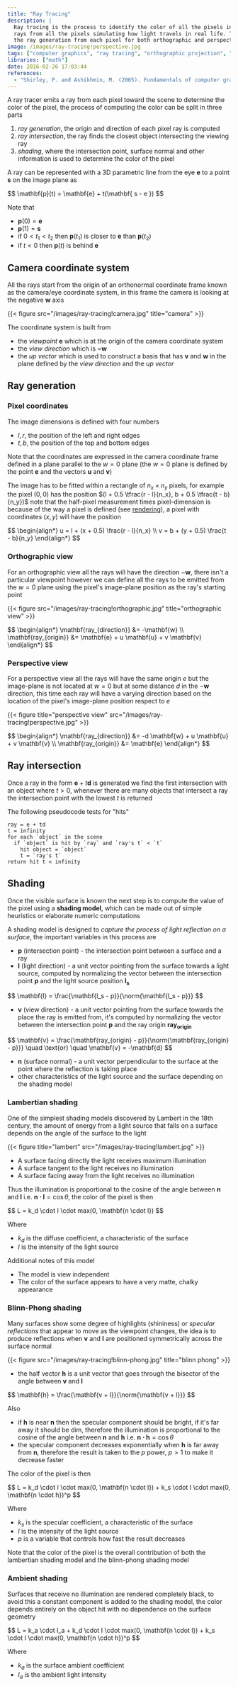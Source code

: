 ```yaml
---
title: "Ray Tracing"
description: |
  Ray tracing is the process to identify the color of all the pixels in a 2d screen by emitting
  rays from all the pixels simulating how light travels in real life. This article covers the math for
  the ray generation from each pixel for both orthographic and perspective cameras.
image: /images/ray-tracing!perspective.jpg
tags: ["computer graphics", "ray tracing", "orthographic projection", "perspective projection"]
libraries: ["math"]
date: 2016-02-26 17:03:44
references:
  - "Shirley, P. and Ashikhmin, M. (2005). Fundamentals of computer graphics. Wellesley, Mass.: AK Peters."
---
```


A ray tracer emits a ray from each pixel toward the scene to determine the color of the pixel, the process of computing the color can be split in three parts

1. *ray generation*, the origin and direction of each pixel ray is computed
2. *ray intersection*, the ray finds the closest object intersecting the viewing ray
3. *shading*, where the intersection point, surface normal and other information is used to determine the color of the pixel

A ray can be represented with a 3D parametric line from the eye $\mathbf{e}$ to a point $\mathbf{s}$ on the image plane as

<div>$$
\mathbf{p}(t) = \mathbf{e} + t(\mathbf{ s - e })
$$</div>

Note that

- $\mathbf{p}(0) = \mathbf{e}$
- $\mathbf{p}(1) = \mathbf{s}$
- if $0 < t_1 < t_2$ then $\mathbf{p}(t_1)$ is closer to $\mathbf{e}$ than $\mathbf{p}(t_2)$
- if $t < 0$ then $\mathbf{p}(t)$ is behind $\mathbf{e}$

## Camera coordinate system

All the rays start from the origin of an orthonormal coordinate frame known as the camera/eye coordinate system, in this frame the camera is looking at the negative $\mathbf{w}$ axis

{{< figure src="/images/ray-tracing!camera.jpg" title="camera" >}}

The coordinate system is built from

- the *viewpoint* $\mathbf{e}$ which is at the origin of the camera coordinate system
- the *view direction* which is $\mathbf{-w}$
- the *up vector* which is used to construct a basis that has $\mathbf{v}$ and $\mathbf{w}$ in the plane defined by the *view direction* and the *up vector*

## Ray generation

### Pixel coordinates

The image dimensions is defined with four numbers

- $l,  r$, the position of the left and right edges
- $t,  b$, the position of the top and bottom edges

Note that the coordinates are expressed in the camera coordinate frame defined in a plane parallel to the $w=0$ plane (the $w=0$ plane is defined by the point $\mathbf{e}$ and the vectors $\mathbf{u}$ and $\mathbf{v}$)

The image has to be fitted within a rectangle of $n_x \times n_y$ pixels, for example the pixel $(0,0)$ has the position $(l + 0.5 \tfrac{r - l}{n_x}, b + 0.5 \tfrac{t - b}{n_y})$ note that the half-pixel measurement times pixel-dimension is because of the way a pixel is defined (see [rendering](/static/computer-graphics/fundamentals/rendering.html)), a pixel with coordinates $(x, y)$ will have the position

<div>$$
\begin{align*}
u = l + (x + 0.5) \frac{r - l}{n_x} \\
v = b + (y + 0.5) \frac{t - b}{n_y}
\end{align*}
$$</div>

### Orthographic view

For an orthographic view all the rays will have the direction $-\mathbf{w}$, there isn't a particular viewpoint however we can define all the rays to be emitted from the $w=0$ plane using the pixel's image-plane position as the ray's starting point

{{< figure src="/images/ray-tracing!orthographic.jpg" title="orthographic view" >}}

<div>$$
\begin{align*}
\mathbf{ray_{direction}} &= -\mathbf{w} \\
\mathbf{ray_{origin}} &= \mathbf{e} + u \mathbf{u} + v \mathbf{v}
\end{align*}
$$</div>

### Perspective view

For a perspective view all the rays will have the same origin $e$ but the image-plane is not located at $w=0$ but at some distance $d$ in the $-\mathbf{w}$ direction, this time each ray will have a varying direction based on the location of the pixel's image-plane position respect to $e$

{{< figure title="perspective view" src="/images/ray-tracing!perspective.jpg" >}}

<div>$$
\begin{align*}
\mathbf{ray_{direction}} &= -d \mathbf{w} + u \mathbf{u} + v \mathbf{v} \\
\mathbf{ray_{origin}} &= \mathbf{e}
\end{align*}
$$</div>

## Ray intersection

Once a ray in the form $\mathbf{e} + t\mathbf{d}$ is generated we find the first intersection with an object where $t > 0$, whenever there are many objects that intersect a ray the intersection point with the lowest $t$ is returned

The following pseudocode tests for "hits"

```plain
ray = e + td
t = infinity
for each `object` in the scene
  if `object` is hit by `ray` and `ray's t` < `t`
    hit object = `object`
    t = `ray's t`
return hit t < infinity
```

## Shading

Once the visible surface is known the next step is to compute the value of the pixel using a **shading model**, which can be made out of simple heuristics or elaborate numeric computations

A shading model is designed to *capture the process of light reflection on a surface*, the important variables in this process are

- $\mathbf{p}$ (intersection point) - the intersection point between a surface and a ray
- $\mathbf{l}$ (light direction) - a unit vector pointing from the surface towards a light source, computed by normalizing the vector between the intersection point $\mathbf{p}$ and the light source position $\mathbf{l_s}$

<div>$$
\mathbf{l} = \frac{\mathbf{l_s - p}}{\norm{\mathbf{l_s - p}}}
$$</div>

<span></span>

- $\mathbf{v}$ (view direction) - a unit vector pointing from the surface towards the place the ray is emitted from, it's computed by normalizing the vector between the intersection point $\mathbf{p}$ and the ray origin $\mathbf{ray_{origin}}$

<div>$$
\mathbf{v} = \frac{\mathbf{ray_{origin} - p}}{\norm{\mathbf{ray_{origin} - p}}} \quad \text{or} \quad \mathbf{v} = -\mathbf{d}
$$</div>

<span></span>

- $\mathbf{n}$ (surface normal) - a unit vector perpendicular to the surface at the point where the reflection is taking place
- other characteristics of the light source and the surface depending on the shading model

### Lambertian shading

One of the simplest shading models discovered by Lambert in the 18th century, the amount of energy from a light source that falls on a surface depends on the angle of the surface to the light

{{< figure title="lambert" src="/images/ray-tracing!lambert.jpg" >}}

- A surface facing directly the light receives maximum illumination
- A surface tangent to the light receives no illumination
- A surface facing away from the light receives no illumination

Thus the illumination is proportional to the cosine of the angle between $\mathbf{n}$ and $\mathbf{l}$ i.e. $\mathbf{n \cdot l} = \cos{\theta}$, the color of the pixel is then

<div>$$
L = k_d \cdot I \cdot max(0, \mathbf{n \cdot l})
$$</div>

Where

- $k_d$ is the diffuse coefficient, a characteristic of the surface
- $I$ is the intensity of the light source

Additional notes of this model

- The model is view independent
- The color of the surface appears to have a very matte, chalky appearance

### Blinn-Phong shading

Many surfaces show some degree of highlights (shininess) or *specular reflections* that appear to move as the viewpoint changes, the idea is to produce reflections when $\mathbf{v}$ and $\mathbf{l}$ are positioned symmetrically across the surface normal

{{< figure src="/images/ray-tracing!blinn-phong.jpg" title="blinn phong" >}}

- the half vector $\mathbf{h}$ is a unit vector that goes through the bisector of the angle between $\mathbf{v}$ and $\mathbf{l}$

<div>$$
\mathbf{h} = \frac{\mathbf{v + l}}{\norm{\mathbf{v + l}}}
$$</div>

Also

- if $\mathbf{h}$ is near $\mathbf{n}$ then the specular component should be bright, if it's far away it should be dim, therefore the illumination is proportional to the cosine of the angle between $\mathbf{n}$ and $\mathbf{h}$ i.e. $\mathbf{n \cdot h} = \cos {\theta}$
- the specular component decreases exponentially when $\mathbf{h}$ is far away from $\mathbf{n}$, therefore the result is taken to the $p$ power, $p > 1$ to make it decrease faster

The color of the pixel is then

<div>$$
L = k_d \cdot I \cdot max(0, \mathbf{n \cdot l}) + k_s \cdot I \cdot max(0, \mathbf{n \cdot h})^p
$$</div>

Where

- $k_s$ is the specular coefficient, a characteristic of the surface
- $I$ is the intensity of the light source
- $p$ is a variable that controls how fast the result decreases

Note that the color of the pixel is the overall contribution of both the lambertian shading model and the blinn-phong shading model

### Ambient shading

Surfaces that receive no illumination are rendered completely black, to avoid this a constant component is added to the shading model, the color depends entirely on the object hit with no dependence on the surface geometry

<div>$$
L = k_a \cdot I_a + k_d \cdot I \cdot max(0, \mathbf{n \cdot l}) + k_s \cdot I \cdot max(0, \mathbf{n \cdot h})^p
$$</div>

Where

- $k_a$ is the surface ambient coefficient
- $I_a$ is the ambient light intensity

